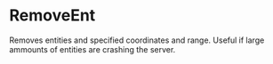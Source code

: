 # RemoveEnt
Removes entities and specified coordinates and range. Useful if large ammounts of entities are crashing the server.
